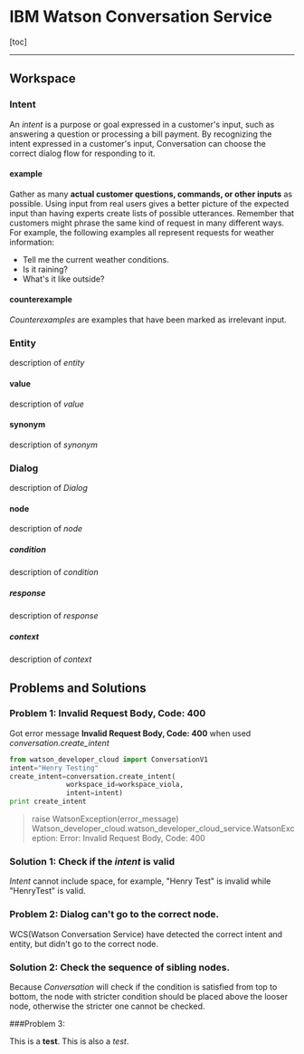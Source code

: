 IBM Watson Conversation Service
=====================


[toc]

---
## Workspace

### Intent
An *intent* is a purpose or goal expressed in a customer's input, such as answering a question or processing a bill payment. By recognizing the intent expressed in a customer's input, Conversation can choose the correct dialog flow for responding to it.

#### example
Gather as many **actual customer questions, commands, or other inputs** as possible. Using input from real users gives a better picture of the expected input than having experts create lists of possible utterances. Remember that customers might phrase the same kind of request in many different ways. For example, the following examples all represent requests for weather information:

* Tell me the current weather conditions.
* Is it raining?
* What's it like outside?
#### counterexample
*Counterexamples* are examples that have been marked as irrelevant input.
### Entity
description of *entity*
#### value
description of *value*
#### synonym
description of *synonym*
### Dialog
description of *Dialog*
#### node
description of *node*
##### condition
description of *condition*
##### response
description of *response*
##### context
description of *context*

## Problems and Solutions
### Problem 1: Invalid Request Body, Code: 400
Got  error message **Invalid Request Body, Code: 400** when used *conversation.create_intent*


```python
from watson_developer_cloud import ConversationV1
intent="Henry Testing"
create_intent=conversation.create_intent(
              workspace_id=workspace_viola,
              intent=intent)
print create_intent
```
>raise WatsonException(error_message)
Watson_developer_cloud.watson_developer_cloud_service.WatsonException: Error: Invalid Request Body, Code: 400

### Solution 1: Check if the *intent* is valid
*Intent* cannot include space, for example, "Henry Test" is invalid while "HenryTest" is valid.

### Problem 2: Dialog can't go to the correct node.
WCS(Watson Conversation Service) have detected the correct intent and entity, but didn't go to the correct node.

### Solution 2: Check the sequence of sibling nodes.
Because *Conversation* will check if the condition is satisfied from top to bottom, the node with stricter condition should be placed above the looser node, otherwise the stricter one cannot be checked.


###Problem 3:

This is a **test**.
This is also a *test*.
